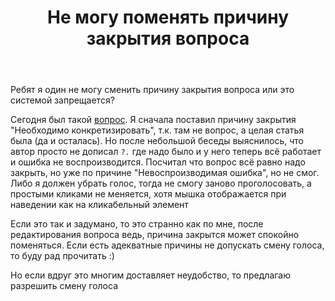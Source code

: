 ﻿---
title: "Не могу поменять причину закрытия вопроса"
se.owner.user_id: 385375
se.owner.display_name: "EzioMercer"
se.owner.link: "https://ru.meta.stackoverflow.com/users/385375/eziomercer"
se.link: "https://ru.meta.stackoverflow.com/questions/12054/%d0%9d%d0%b5-%d0%bc%d0%be%d0%b3%d1%83-%d0%bf%d0%be%d0%bc%d0%b5%d0%bd%d1%8f%d1%82%d1%8c-%d0%bf%d1%80%d0%b8%d1%87%d0%b8%d0%bd%d1%83-%d0%b7%d0%b0%d0%ba%d1%80%d1%8b%d1%82%d0%b8%d1%8f-%d0%b2%d0%be%d0%bf%d1%80%d0%be%d1%81%d0%b0"
se.question_id: 12054
se.post_type: question
---
<p>Ребят я один не могу сменить причину закрытия вопроса или это системой запрещается?</p>
<p>Сегодня был такой <a href="https://ru.stackoverflow.com/questions/1426527/%d0%9d%d1%83%d0%b6%d0%bd%d0%b0-%d0%bf%d0%be%d0%bc%d0%be%d1%89%d1%8c-%d0%b2-%d1%80%d0%b0%d0%b7%d1%80%d0%b5%d1%88%d0%b5%d0%bd%d0%b8%d0%b8-%d0%be%d1%88%d0%b8%d0%b1%d0%be%d0%ba-%d0%bf%d1%80%d0%b8-%d1%80%d0%b5%d0%b0%d0%bb%d0%b8%d0%b7%d0%b0%d1%86%d0%b8%d0%b8-%d0%bc%d1%83%d0%bb%d1%8c%d1%82%d0%b8-%d0%bf%d0%b0%d0%b3%d0%b8%d0%bd%d0%b0%d1%86%d0%b8%d0%b8-%d0%bd%d0%b0-%d1%81%d1%82%d1%80%d0%b0%d0%bd%d0%b8%d1%86%d0%b5?noredirect=1#comment2542398_1426527">вопрос</a>. Я сначала поставил причину закрытия &quot;Необходимо конкретизировать&quot;, т.к. там не вопрос, а целая статья была (да и осталась). Но после небольшой беседы выяснилось, что автор просто не дописал <code>?.</code> где надо было и у него теперь всё работает и ошибка не воспроизводится. Посчитал что вопрос всё равно надо закрыть, но уже по причине &quot;Невоспроизводимая ошибка&quot;, но не смог. Либо я должен убрать голос, тогда не смогу заново проголосовать, а простыми кликами не меняется, хотя мышка отображается при наведении как на кликабельный элемент</p>
<p>Если это так и задумано, то это странно как по мне, после редактирования вопроса ведь, причина закрытся может спокойно поменяться. Если есть адекватные причины не допускать смену голоса, то буду рад прочитать :)</p>
<p>Но если вдруг это многим доставляет неудобство, то предлагаю разрешить смену голоса</p>
